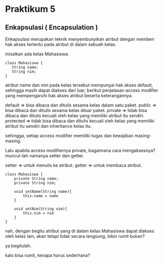 # Praktikum 5
## Enkapsulasi ( Encapsulation )

Enkapsulasi merupakan teknik menyembunyikan atribut dengan memberi hak akses tertentu pada atribut di dalam sebuah kelas.

misalkan ada kelas Mahasiswa.

```
class Mahasiswa {
   String name;
   String nim;
}
```

atribut name dan nim pada kelas tersebut mempunyai hak akses default, sehingga masih dapat diakses dari luar, berikut penjelasan access modifier yang mempengaruhi hak akses atribut beserta keterangannya.

default => bisa dibaca dan ditulis sesama kelas dalam satu paket.
public => bisa dibaca dan ditulis sesama kelas diluar paket.
private => tidak bisa dibaca dan ditulis kecuali oleh kelas yang memiliki atribut itu sendiri.
protected => tidak bisa dibaca dan ditulis kecuali oleh kelas yang memiliki atribut itu sendiri dan inheritance kelas itu.

sehingga, setiap access modifier memiliki tugas dan kewajiban masing-masing.

Lalu apabila access modifiernya private, bagaimana cara mengaksesnya? muncul-lah namanya setter dan getter.

setter => untuk menulis ke atribut.
getter => untuk membaca atribut.

```
class Mahasiswa {
    private String name;
    private String nim;

    void setName(String name){
        this.name = name
    }

    void setNim(String nim){
        this.nim = nim
    }
}
```

nah, dengan begitu atribut yang di dalam kelas Mahasiswa dapat diakses oleh kelas lain, akan tetapi tidak secara langsung, bikin rumit bukan?

ya begitulah.


kalo bisa rumit, kenapa harus sederhana?
